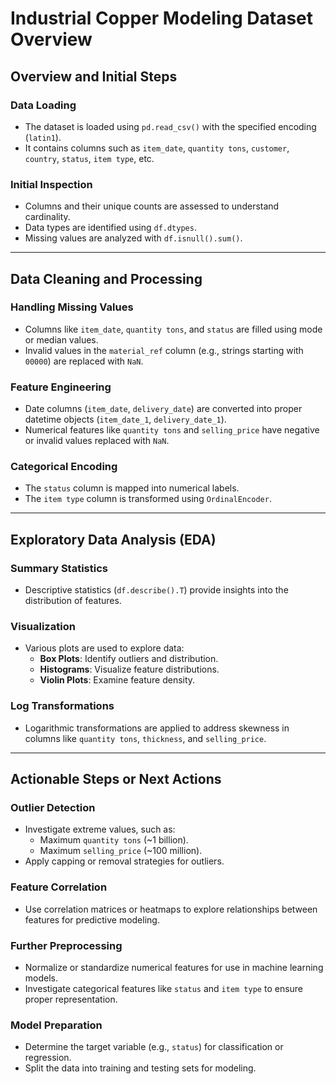 # Industrial Copper Modeling Dataset Overview

## Overview and Initial Steps

### Data Loading
- The dataset is loaded using `pd.read_csv()` with the specified encoding (`latin1`).
- It contains columns such as `item_date`, `quantity tons`, `customer`, `country`, `status`, `item type`, etc.

### Initial Inspection
- Columns and their unique counts are assessed to understand cardinality.
- Data types are identified using `df.dtypes`.
- Missing values are analyzed with `df.isnull().sum()`.

---

## Data Cleaning and Processing

### Handling Missing Values
- Columns like `item_date`, `quantity tons`, and `status` are filled using mode or median values.
- Invalid values in the `material_ref` column (e.g., strings starting with `00000`) are replaced with `NaN`.

### Feature Engineering
- Date columns (`item_date`, `delivery_date`) are converted into proper datetime objects (`item_date_1`, `delivery_date_1`).
- Numerical features like `quantity tons` and `selling_price` have negative or invalid values replaced with `NaN`.

### Categorical Encoding
- The `status` column is mapped into numerical labels.
- The `item type` column is transformed using `OrdinalEncoder`.

---

## Exploratory Data Analysis (EDA)

### Summary Statistics
- Descriptive statistics (`df.describe().T`) provide insights into the distribution of features.

### Visualization
- Various plots are used to explore data:
  - **Box Plots**: Identify outliers and distribution.
  - **Histograms**: Visualize feature distributions.
  - **Violin Plots**: Examine feature density.

### Log Transformations
- Logarithmic transformations are applied to address skewness in columns like `quantity tons`, `thickness`, and `selling_price`.

---

## Actionable Steps or Next Actions

### Outlier Detection
- Investigate extreme values, such as:
  - Maximum `quantity tons` (~1 billion).
  - Maximum `selling_price` (~100 million).
- Apply capping or removal strategies for outliers.

### Feature Correlation
- Use correlation matrices or heatmaps to explore relationships between features for predictive modeling.

### Further Preprocessing
- Normalize or standardize numerical features for use in machine learning models.
- Investigate categorical features like `status` and `item type` to ensure proper representation.

### Model Preparation
- Determine the target variable (e.g., `status`) for classification or regression.
- Split the data into training and testing sets for modeling.
